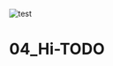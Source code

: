 ![test](https://user-images.githubusercontent.com/110226576/209320039-5bfa2e67-f7e8-4ecb-876b-b8593e98c508.svg)
# 04_Hi-TODO
